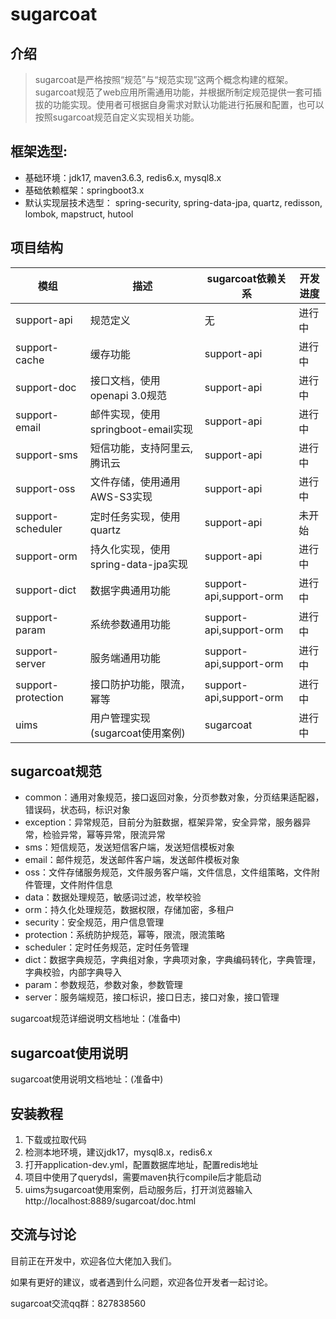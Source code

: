 # sugarcoat

## 介绍

>sugarcoat是严格按照“规范”与“规范实现”这两个概念构建的框架。sugarcoat规范了web应用所需通用功能，并根据所制定规范提供一套可插拔的功能实现。使用者可根据自身需求对默认功能进行拓展和配置，也可以按照sugarcoat规范自定义实现相关功能。

## 框架选型:

- 基础环境：jdk17, maven3.6.3, redis6.x, mysql8.x
- 基础依赖框架：springboot3.x
- 默认实现层技术选型： spring-security, spring-data-jpa, quartz, redisson, lombok, mapstruct, hutool

## 项目结构

| 模组                 | 描述                        | sugarcoat依赖关系           | 开发进度 |
|--------------------|---------------------------|-------------------------|------|
| support-api        | 规范定义                      | 无                       | 进行中  |
| support-cache      | 缓存功能                      | support-api             | 进行中  |
| support-doc        | 接口文档，使用openapi 3.0规范      | support-api             | 进行中  |
| support-email      | 邮件实现，使用springboot-email实现 | support-api             | 进行中  |
| support-sms        | 短信功能，支持阿里云,腾讯云            | support-api             | 进行中  |
| support-oss        | 文件存储，使用通用AWS-S3实现         | support-api             | 进行中  |
| support-scheduler  | 定时任务实现，使用quartz           | support-api             | 未开始  |
| support-orm        | 持久化实现，使用spring-data-jpa实现 | support-api             | 进行中  |
| support-dict       | 数据字典通用功能                  | support-api,support-orm | 进行中  |
| support-param      | 系统参数通用功能                  | support-api,support-orm | 进行中  |
| support-server     | 服务端通用功能                   | support-api,support-orm | 进行中  |
| support-protection | 接口防护功能，限流，幂等              | support-api,support-orm | 进行中  |
| uims               | 用户管理实现(sugarcoat使用案例)     | sugarcoat               | 进行中  |

## sugarcoat规范

- common：通用对象规范，接口返回对象，分页参数对象，分页结果适配器，错误码，状态码，标识对象
- exception：异常规范，目前分为脏数据，框架异常，安全异常，服务器异常，检验异常，幂等异常，限流异常
- sms：短信规范，发送短信客户端，发送短信模板对象
- email：邮件规范，发送邮件客户端，发送邮件模板对象
- oss：文件存储服务规范，文件服务客户端，文件信息，文件组策略，文件附件管理，文件附件信息
- data：数据处理规范，敏感词过滤，枚举校验
- orm：持久化处理规范，数据权限，存储加密，多租户
- security：安全规范，用户信息管理
- protection：系统防护规范，幂等，限流，限流策略
- scheduler：定时任务规范，定时任务管理
- dict：数据字典规范，字典组对象，字典项对象，字典编码转化，字典管理，字典校验，内部字典导入
- param：参数规范，参数对象，参数管理
- server：服务端规范，接口标识，接口日志，接口对象，接口管理

sugarcoat规范详细说明文档地址：(准备中)

## sugarcoat使用说明

sugarcoat使用说明文档地址：(准备中)

## 安装教程

1. 下载或拉取代码
2. 检测本地环境，建议jdk17，mysql8.x，redis6.x
3. 打开application-dev.yml，配置数据库地址，配置redis地址
4. 项目中使用了querydsl，需要maven执行compile后才能启动
5. uims为sugarcoat使用案例，启动服务后，打开浏览器输入http://localhost:8889/sugarcoat/doc.html

## 交流与讨论

目前正在开发中，欢迎各位大佬加入我们。  

如果有更好的建议，或者遇到什么问题，欢迎各位开发者一起讨论。  

sugarcoat交流qq群：827838560  

